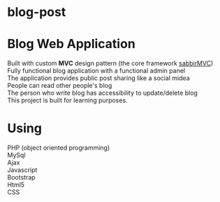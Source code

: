 # blog-post
# Blog Web Application
Built with custom <strong>MVC</strong> design pattern (the core framework <a href="https://github.com/shamed9646/sabbirMVC">sabbirMVC</a>)</br>
Fully functional blog application with a functional admin panel</br>
The application provides public post sharing like a social midea</br>
People can read other people's blog</br>
The person who write blog has accessibility to update/delete blog</br>
This project is built for learning purposes.</br>

# Using
PHP (object oriented programming)</br>
MySql</br>
Ajax</br>
Javascript</br>
Bootstrap</br>
Html5</br>
CSS
